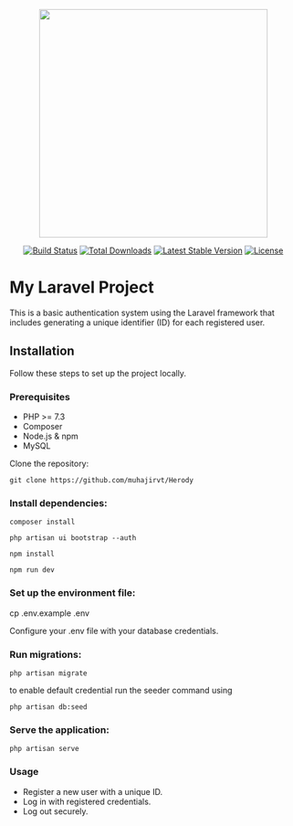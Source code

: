 <p align="center"><a href="https://laravel.com" target="_blank"><img src="https://raw.githubusercontent.com/laravel/art/master/logo-lockup/5%20SVG/2%20CMYK/1%20Full%20Color/laravel-logolockup-cmyk-red.svg" width="400"></a></p>

<p align="center">
<a href="https://travis-ci.org/laravel/framework"><img src="https://travis-ci.org/laravel/framework.svg" alt="Build Status"></a>
<a href="https://packagist.org/packages/laravel/framework"><img src="https://poser.pugx.org/laravel/framework/d/total.svg" alt="Total Downloads"></a>
<a href="https://packagist.org/packages/laravel/framework"><img src="https://poser.pugx.org/laravel/framework/v/stable.svg" alt="Latest Stable Version"></a>
<a href="https://packagist.org/packages/laravel/framework"><img src="https://poser.pugx.org/laravel/framework/license.svg" alt="License"></a>
</p>

# My Laravel Project

This is a basic authentication system using the Laravel framework that includes generating a unique identifier (ID) for each registered user.

## Installation

Follow these steps to set up the project locally.

### Prerequisites

- PHP >= 7.3
- Composer
- Node.js & npm
- MySQL

Clone the repository:

`git clone https://github.com/muhajirvt/Herody`

### Install dependencies:

`composer install`

`php artisan ui bootstrap --auth`

`npm install`

`npm run dev`

### Set up the environment file:

cp .env.example .env

Configure your .env file with your database credentials.

### Run migrations:
    
`php artisan migrate`

to enable default credential run the seeder command using 

`php artisan db:seed`

### Serve the application:

`php artisan serve`

### Usage

- Register a new user with a unique ID.
- Log in with registered credentials.
- Log out securely.
   




